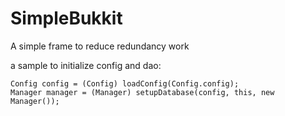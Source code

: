 # SimpleBukkit
A simple frame to reduce redundancy work

a sample to initialize config and dao:

    Config config = (Config) loadConfig(Config.config);
    Manager manager = (Manager) setupDatabase(config, this, new Manager());
